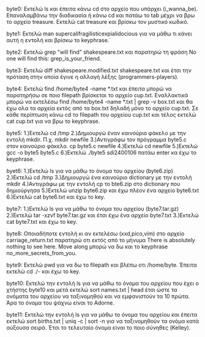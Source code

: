 byte0: Εκτελώ ls και έπειτα κάνω cd στο αρχείο που υπάρχει (i_wanna_be). Επαναλαμβάνω την διαδικασία ή κάνω cd και πατάω το tab μέχρι να βρω το αρχείο treasure. Εκτελώ cat treasure και βρίσκω τον μυστικό κωδικό.

byte1: Εκτελώ man supercalifragilisticexpialidocious για να μάθω τι κάνει αυτή η εντολή και βρίσκω το keyphrase.`

byte2: Eκτελώ grep "will find" shakespeare.txt και παρατηρώ τη φράση No one will find this: grep_is_your_friend.

byte3: Εκτελώ diff shakespeare.modified.txt shakespeare.txt και έτσι την πρόταση στην οποία έγινε η αλλαγή λέξης (programmers-players).

byte4: Εκτελώ find /home/byte4 -name *.txt και έπειτα μπορώ να παρατηρήσω σε ποιο filepath βρίσκεται το αρχείο cup.txt. Εναλλακτικά μπορώ να εκτελέσω find /home/byte4 -name *.txt | grep -v box.txt και θα έχω ολα τα αρχεία εκτός από τα box.txt δηλαδή μόνο το αρχείο cup.txt. Σε κάθε περίπτωση κάνω cd  το filepath  του αρχείου cup.txt και τέλος εκτελώ  cat cup.txt για να βρω το keyphrase.

byte5: 1.)Εκτελώ cd /tmp
       2.)Δημιουργώ έναν καινούριο φάκελο με την εντολή mkdir. Π.χ. mkdir newfile
       3.)Αντιγράφω τον πρόγραμμα byte5.c στον καινούριο φάκελο. cp byte5.c newfile
       4.)Εκτελώ cd newfile
       5.)Εκτελώ gcc -o byte5 byte5.c 
       6.)Εκτελώ ./byte5 sdi2400106 πατάω enter κα έχω το keyphrase.

byet6: 1.)Εκτελώ ls για να μάθω το όνομα του αρχείου (byte6.zip)  
       2.)Εκτελώ  cd /tmp
       3.)Δημιουργώ ένα καινούριο dictionary με την εντολή mkdir 
       4.)Αντιγράφω με την εντολή cp το bte6.zip στο dictionary που δημιούργησα
       5.)Εκτελώ unzip byte6.zip και έχω πλέον ένα αρχείο byte6.txt
       6.)Εκτελώ cat byte6.txt και έχω το key.


byte7: 1.)Εκτελώ ls για να μάθω το όνομα του αρχείου (byte7.tar.gz)
       2.)Εκτελώ tar -xzvf byte7.tar.gz και έτσι έχω ένα αρχείο byte7.txt
       3.)Εκτελώ cat byte7.txt και έχω το key.



byte8: Οποιαδήποτε εντολή κι αν εκτελέσω (xxd,pico,vim) στο αρχείο carriage_return.txt παρατηρώ οτι εκτός από το μήνυμα There is absolutely nothing to see here. Move along μπορώ να δω και το keyphrase no_more_secrets_from_you.

byte9: Εκτελώ pwd για να δω το filepath και βλέπω οτι /home/byte. Έπειτα εκτελώ cd ./- και έχω το key.   


byte10: Εκτελώ την εντολή ls για να μάθω το όνομα του αρχείου που έχει ο χτήστης byte10 και μετά εκτελώ  sort names.txt | head έτσι ώστε τα ονόματα του αρχείου να ταξινομηθού και να εμφανιστούν τα 10 πρώτα. Άρα το όνομα του ψάχνω είναι το Adorne.

byte11: Εκτελώ την εντολή ls για να μάθω το όνομα του αρχείου και έπειτα εκτελώ sort births.txt | uniq -c | sort -n για να ταξινομηθούν τα ονόμα κατά αύξουσα σειρά. Έτσι το τελευταίο όνομα είναι το ποιο σύνηθες (Kelley).  

